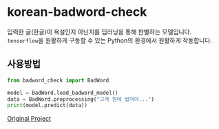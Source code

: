 # korean-badword-check
입력한 글(한글)이 욕설인지 아닌지를 딥러닝을 통해 판별하는 모델입니다.  
`tensorflow`을 원활하게 구동할 수 있는 Python의 환경에서 원활하게 작동합니다.

## 사용방법
```py
from badword_check import BadWord

model = BadWord.load_badword_model()
data = BadWord.preprocessing("그게 뭔데 씹덕아...")
print(model.predict(data))
```

[Original Project](https://github.com/Nam-SW/badword_check)

